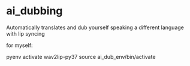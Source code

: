 # ai_dubbing
Automatically translates and dub yourself speaking a different language with lip syncing


for myself:

pyenv activate wav2lip-py37
source ai_dub_env/bin/activate